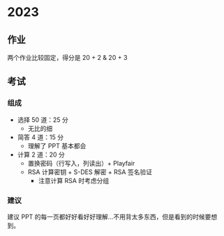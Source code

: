 # 2023

## 作业

两个作业比较固定，得分是 20 + 2 & 20 + 3

## 考试

### 组成

- 选择 50 道：25 分
  - 无比的细
- 简答 4 道：15 分
  - 理解了 PPT 基本都会
- 计算 2 道：20 分
  - 置换密码（行写入，列读出）+ Playfair
  - RSA 计算密钥 + S-DES 解密 + RSA 签名验证
    - 注意计算 RSA 时考虑分组

### 建议

建议 PPT 的每一页都好好看好好理解...不用背太多东西，但是看到的时候要想到。